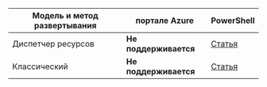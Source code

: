 | **Модель и метод развертывания** | **портале Azure** | **PowerShell** | 
| --- | --- | --- |
| Диспетчер ресурсов | **Не поддерживается** | [Статья](../articles/expressroute/expressroute-howto-coexist-resource-manager.md)|
| Классический | **Не поддерживается** | [Статья](../articles/expressroute/expressroute-howto-coexist-classic.md) |
